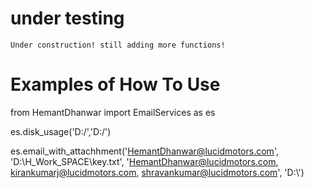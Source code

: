 # under testing
	Under construction! still adding more functions!
# Examples of How To Use 


from HemantDhanwar import EmailServices as es

es.disk_usage('D:/','D:/')

es.email_with_attachhment('HemantDhanwar@lucidmotors.com', 'D:\\H_Work_SPACE\\key.txt', 'HemantDhanwar@lucidmotors.com, kirankumarj@lucidmotors.com, shravankumar@lucidmotors.com', 'D:\\')

 